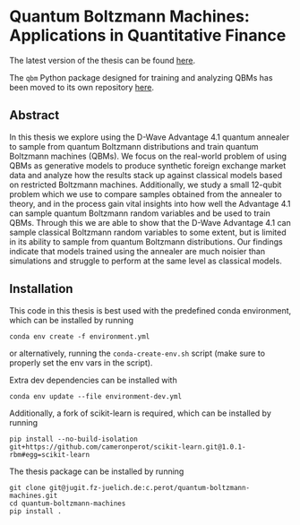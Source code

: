# Quantum Boltzmann Machines: Applications in Quantitative Finance
The latest version of the thesis can be found [here](https://jugit.fz-juelich.de/qip/quantum-boltzmann-machines/-/jobs/artifacts/main/raw/latex/report/main.pdf?job=report).

The `qbm` Python package designed for training and analyzing QBMs has been moved to its own repository [here](https://jugit.fz-juelich.de/qip/qbm).

## Abstract
In this thesis we explore using the D-Wave Advantage 4.1 quantum annealer to sample from quantum Boltzmann distributions and train quantum Boltzmann machines (QBMs).
We focus on the real-world problem of using QBMs as generative models to produce synthetic foreign exchange market data and analyze how the results stack up against classical models based on restricted Boltzmann machines.
Additionally, we study a small 12-qubit problem which we use to compare samples obtained from the annealer to theory, and in the process gain vital insights into how well the Advantage 4.1 can sample quantum Boltzmann random variables and be used to train QBMs.
Through this we are able to show that the D-Wave Advantage 4.1 can sample classical Boltzmann random variables to some extent, but is limited in its ability to sample from quantum Boltzmann distributions.
Our findings indicate that models trained using the annealer are much noisier than simulations and struggle to perform at the same level as classical models.

## Installation
This code in this thesis is best used with the predefined conda environment, which can be installed by running
```
conda env create -f environment.yml
```
or alternatively, running the `conda-create-env.sh` script (make sure to properly set the env vars in the script).

Extra dev dependencies can be installed with
```
conda env update --file environment-dev.yml
```

Additionally, a fork of scikit-learn is required, which can be installed by running
```
pip install --no-build-isolation git+https://github.com/cameronperot/scikit-learn.git@1.0.1-rbm#egg=scikit-learn
```
The thesis package can be installed by running
```
git clone git@jugit.fz-juelich.de:c.perot/quantum-boltzmann-machines.git
cd quantum-boltzmann-machines
pip install .
```
